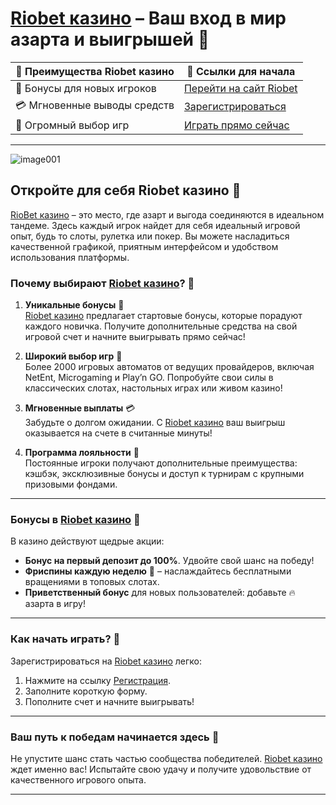 # [Riobet казино](https://brandplay.link/dtx89f2L) – Ваш вход в мир азарта и выигрышей 🎰

| 🌟 **Преимущества Riobet казино** | 🔗 **Ссылки для начала** |
|-----------------------------------|--------------------------|
| 🎁 Бонусы для новых игроков       | [Перейти на сайт Riobet](https://brandplay.link/dtx89f2L) |
| 💳 Мгновенные выводы средств      | [Зарегистрироваться](https://brandplay.link/dtx89f2L)     |
| 🎲 Огромный выбор игр             | [Играть прямо сейчас](https://brandplay.link/dtx89f2L)    |

---
![image001](https://github.com/user-attachments/assets/6dd443c9-be84-49e7-83bd-1dfdcac09a1f)

## Откройте для себя Riobet казино 🎰

[RioBet казино](https://brandplay.link/dtx89f2L) – это место, где азарт и выгода соединяются в идеальном тандеме. Здесь каждый игрок найдет для себя идеальный игровой опыт, будь то слоты, рулетка или покер. Вы можете насладиться качественной графикой, приятным интерфейсом и удобством использования платформы.

### Почему выбирают [Riobet казино](https://brandplay.link/dtx89f2L)? 🌟

1. **Уникальные бонусы** 🎁  
   [Riobet казино](https://brandplay.link/dtx89f2L) предлагает стартовые бонусы, которые порадуют каждого новичка. Получите дополнительные средства на свой игровой счет и начните выигрывать прямо сейчас!  

2. **Широкий выбор игр** 🎲  
   Более 2000 игровых автоматов от ведущих провайдеров, включая NetEnt, Microgaming и Play’n GO. Попробуйте свои силы в классических слотах, настольных играх или живом казино!  

3. **Мгновенные выплаты** 💳  
   Забудьте о долгом ожидании. С [Riobet казино](https://brandplay.link/dtx89f2L) ваш выигрыш оказывается на счете в считанные минуты!  

4. **Программа лояльности** 💎  
   Постоянные игроки получают дополнительные преимущества: кэшбэк, эксклюзивные бонусы и доступ к турнирам с крупными призовыми фондами.  

---

### Бонусы в [Riobet казино](https://brandplay.link/dtx89f2L) 🎁

В казино действуют щедрые акции:  
- **Бонус на первый депозит до 100%**. Удвойте свой шанс на победу!  
- **Фриспины каждую неделю** 🎡 – наслаждайтесь бесплатными вращениями в топовых слотах.  
- **Приветственный бонус** для новых пользователей: добавьте 🔥 азарта в игру!  

---

### Как начать играть? 🚀

Зарегистрироваться на [Riobet казино](https://brandplay.link/dtx89f2L) легко:  
1. Нажмите на ссылку [Регистрация](https://brandplay.link/dtx89f2L).  
2. Заполните короткую форму.  
3. Пополните счет и начните выигрывать!  

---

### Ваш путь к победам начинается здесь 🎉

Не упустите шанс стать частью сообщества победителей. [Riobet казино](https://brandplay.link/dtx89f2L) ждет именно вас! Испытайте свою удачу и получите удовольствие от качественного игрового опыта.  

---


